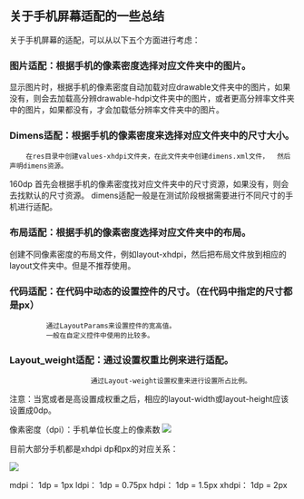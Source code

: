 ## 关于手机屏幕适配的一些总结
关于手机屏幕的适配，可以从以下五个方面进行考虑：

### 图片适配：根据手机的像素密度选择对应文件夹中的图片。
显示图片时，根据手机的像素密度自动加载对应drawable文件夹中的图片，如果没有，则会去加载高分辨drawable-hdpi文件夹中的图片，或者更高分辨率文件夹中的图片，如果都没有，才会加载低分辨率文件夹中的图片。

### Dimens适配：根据手机的像素密度来选择对应文件夹中的尺寸大小。
		在res目录中创建values-xhdpi文件夹，在此文件夹中创建dimens.xml文件，	然后声明dimens资源。
<resourcese>
	               <dimen name=“text_width”>160dp</dimen>
</resourcese> 
首先会根据手机的像素密度找对应文件夹中的尺寸资源，如果没有，则会去找默认的尺寸资源。
dimens适配一般是在测试阶段根据需要进行不同尺寸的手机进行适配。

### 布局适配：根据手机的像素密度选择对应文件夹中的布局。
创建不同像素密度的布局文件，例如layout-xhdpi，然后把布局文件放到相应的layout文件夹中。但是不推荐使用。


### 代码适配：在代码中动态的设置控件的尺寸。（在代码中指定的尺寸都是px）
			 通过LayoutParams来设置控件的宽高值。
		     一般在自定义控件中使用的比较多。 


### Layout_weight适配：通过设置权重比例来进行适配。
						通过Layout-weight设置权重来进行设置所占比例。
注意：当宽或者是高设置成权重之后，相应的layout-width或layout-height应该设置成0dp。

像素密度（dpi）：手机单位长度上的像素数
![](https://github.com/WebberCao/DevelopmentNotes/blob/master/images/hdpi.png)

目前大部分手机都是xhdpi
dp和px的对应关系：

![](https://github.com/WebberCao/DevelopmentNotes/blob/master/images/suofangyinzi.png)

mdpi：  1dp = 1px
ldpi：  1dp = 0.75px
hdpi：  1dp = 1.5px
xhdpi： 1dp = 2px


